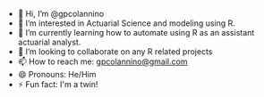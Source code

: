 - 👋 Hi, I’m @gpcolannino
- 👀 I’m interested in Actuarial Science and modeling using R.
- 🌱 I’m currently learning how to automate using R as an assistant actuarial analyst. 
- 💞️ I’m looking to collaborate on any R related projects
- 📫 How to reach me: gpcolannino@gmail.com
- 😄 Pronouns: He/Him
- ⚡ Fun fact: I'm a twin!

<!---
gpcolannino/gpcolannino is a ✨ special ✨ repository because its `README.md` (this file) appears on your GitHub profile.
You can click the Preview link to take a look at your changes.
--->
